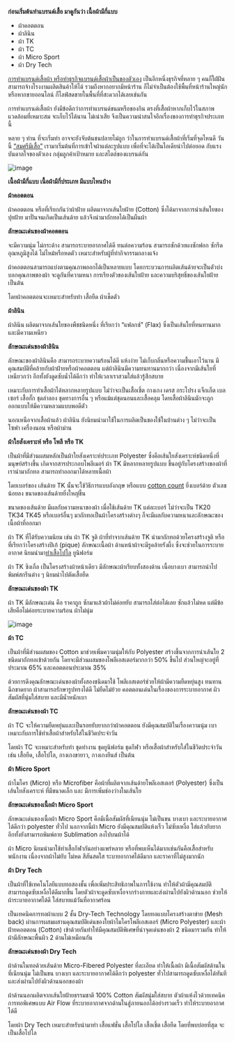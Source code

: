 **ก่อนเริ่มต้นทำแบรนด์เสื้อ มาดูกันว่า เนื้อผ้ามีกี่แบบ**

- ผ้าคอตตอน
- ผ้าลินิน
- ผ้า TK
- ผ้า TC
- ผ้า Micro Sport
- ผ้า Dry Tech

[การทำแบรนด์เสื้อผ้า หรือทำธุรกิจแบรนด์เสื้อผ้าเป็นของตัวเอง](/blog/how-to-start-your-own-tshirt-business) เป็นอีกหนึ่งธุรกิจที่หลาย ๆ คนก็ใฝ่ฝัน สามารถจ้างโรงงานผลิตสินค้าให้ได้ รวมถึงหากอยากมีหน้าร้าน ก็ไม่จำเป็นต้องใช้พื้นที่หน้าร้านใหญ่นัก หรือหากขายออนไลน์ ก็ไลฟ์สดขายในพื้นที่ที่สะดวกได้เลยเช่นกัน

การทำแบรนด์เสื้อผ้า ยังมีข้อดีกว่าการทำแบรนด์ขนมหรือของกิน ตรงที่เสื้อผ้าหากเก็บไว้ในสภาพแวดล้อมที่เหมาะสม จะเก็บไว้ได้นาน ไม่เน่าเสีย จึงเป็นความน่าสนใจอีกเรื่องของการทำธุรกิจประเภทนี้

หลาย ๆ ท่าน ที่จะเริ่มทำ อาจจะยังจับต้นชนปลายไม่ถูก ว่าในการทำแบรนด์เสื้อผ้าที่เริ่มที่จุดไหนดี วันนี้ [“สมศรีมีเสื้อ”](/) เรามาเริ่มต้นที่การเข้าใจผ้าแต่ละรูปแบบ เพื่อที่จะได้เป็นไอเดียนำไปต่อยอด กับแรงบันดาลใจของตัวเอง กลุ่มลูกค้าเป้าหมาย และสไตล์ของแบรนด์กัน

![image](/blog/type-of-fabric-1.jpg)

**เนื้อผ้ามีกี่แบบ เนื้อผ้ามีกี่ประเภท มีแบบไหนบ้าง**

**ผ้าคอตตอน** 

ผ้าคอตตอน หรือที่เรียกกันว่าผ้าฝ้าย ผลิตมาจากเส้นใยฝ้าย (Cotton) ซึ่งได้มาจากการนำเส้นใยของปุยฝ้าย มาปั่นจนเกิดเป็นเส้นด้าย แล้วจึงนำมาถักทอได้เป็นผืนผ้า

**ลักษณะเด่นของผ้าคอตตอน**

จะมีความนุ่ม ไม่กระด้าง สามารถระบายอากาศได้ดี ทนต่อความร้อน สามารถซักด้วยผงซักฟอก ซักรีดอุณหภูมิสูงได้ ไม่ไหม้หรือหดตัว เหมาะสำหรับผู้ที่ทำกิจกรรมกลางแจ้ง

ผ้าคอตตอนสามารถแบ่งตามคุณภาพออกได้เป็นหลายแบบ โดยกระบวนการผลิตเส้นด้ายจะเป็นตัวบ่งบอกคุณภาพของผ้า จะดูกันที่ความหนา การเรียงตัวของเส้นใยฝ้าย และความบริสุทธิ์ของเส้นใยฝ้าย เป็นต้น 

โดยผ้าคอตตอนจะเหมาะสำหรับทำ เสื้อยืด ผ้าเช็ดตัว

**ผ้าลินิน**

ผ้าลินิน ผลิตมาจากเส้นใยของพืชชนิดหนึ่ง ที่เรียกว่า “แฟลกซ์” (Flax) ซึ่งเป็นเส้นใยที่ทนทานมาก และมีความเหนียว

**ลักษณะเด่นของผ้าลินิน**

ลักษณะของผ้าลินินคือ สามารถระบายความร้อนได้ดี แห้งง่าย ไม่เก็บกลิ่นหรือความชื้นเอาไว้นาน มีคุณสมบัติที่คล้ายกับผ้าฝ้ายหรือผ้าคอตตอน แต่ผ้าลินินมีความทนทานมากกว่า เนื่องจากมีเส้นใยที่เหนียวกว่า อีกทั้งยังดูดซับน้ำได้ดีกว่า ทำให้เวลาเราสวมใส่แล้วรู้สึกสบาย

เหมาะกับการทำเสื้อผ้าได้หลากหลายรูปแบบ ไม่ว่าจะเป็นเสื้อเชิ้ต กางเกง เดรส กระโปรง แจ็กเก็ต เบลเซอร์ เสื้อกั๊ก ชุดลำลอง ชุดทางการอื่น ๆ หรือแม้แต่ชุดนอนและเสื้อคลุม โดยเสื้อผ้าลินินมักจะถูกออกแบบให้มีความหลวมแบบพอดีตัว

นอกเหนือจากเสื้อผ้าแล้ว ผ้าลินิน ยังนิยมนำมาใช้ในการผลิตเป็นของใช้ในบ้านต่าง ๆ  ไม่ว่าจะเป็นโซฟา เครื่องนอน หรือผ้าม่าน

**ผ้าใยสังเคราะห์ หรือ โพลี หรือ TK**

เป็นผ้าที่มีส่วนผสมหลักเป็นผ้าใยสังเคราะห์ประเภท Polyester ซึ่งคือเส้นใยสังเคราะห์ชนิดหนึ่งที่มนุษย์สร้างขึ้น เกิดจากสารประกอบโพลีเมอร์ ผ้า TK มีหลากหลายรูปแบบ ขึ้นอยู่กับโครงสร้างของผ้าที่เรานำมาถักทอ สามารถทำออกมาได้หลายเนื้อผ้า

โดยเบอร์ของ เส้นด้าย TK นั้นจะใช้วิธีการแบบอังกฤษ หรือแบบ [cotton count](https://www.servicethread.com/blog/what-is-cotton-count#:~:text=Cotton%20Count%20is%20specifically%20a,of%20spun%20fiber%20it%20contains.) ยิ่งเบอร์ด้าย ตัวเลขน้อยลง ขนาดของเส้นด้ายยิ่งใหญ่ขึ้น

ขนาดของเส้นด้าย มีผลกับความหนาของผ้า  เมื่อใช้เส้นด้าย TK แต่ละเบอร์ ไม่ว่าจะเป็น TK20 TK34 TK45 หรือเบอร์อื่นๆ มาถักทอเป็นผ้าโครงสร้างต่างๆ ก็จะมีผลกับความหนาและลักษณะของเนื้อผ้าที่ออกมา 

ผ้า TK ที่ได้รับความนิยม เช่น ผ้า TK จูติ  ผ้าที่ทำจากเส้นด้าย TK นำมาถักทอด้วยโครงสร้างจูติ หรือที่เรียกว่าโครงสร้างปิเก้  (pique) ลักษณะเนื้อผ้า ด้านหน้าผ้าจะมีรูคล้ายรังผึ้ง ซึ่งจะช่วยในการระบายอากาศ นิยมนำมา[ทำเสื้อโปโล](/polo) ยูนิฟอร์ม

ผ้า TK ซิงเกิ้ล เป็นโครงสร้างผ้าหน้าเดียว มีลักษณะผ้าเรียบทั้งสองด้าน เนื้อบางเบา สามารถนำไปพิมพ์สกรีนต่าง ๆ นิยมนำไปตัดเสื้อยืด 

**ลักษณะเด่นของผ้า TK**

ผ้า TK มีลักษณะเด่น คือ ราคาถูก ซักมาแล้วผ้าไม่ค่อยยับ สามารถใส่ต่อได้เลย ซักแล้วไม่หด แต่มีข้อเสียคือไม่ค่อยระบายความร้อน ผ้าไม่นุ่ม

![image](/blog/type-of-fabric-2.jpg)

**ผ้า TC**

เป็นผ้าที่มีส่วนผสมของ Cotton มาช่วยเพิ่มความนุ่มให้กับ Polyester สร้างขึ้นจากการนำเส้นใย 2 ชนิดมาถักทอเข้าด้วยกัน โดยจะมีส่วนผสมของโพลีเอสเตอร์มากกว่า 50% ขึ้นไป ส่วนใหญ่จะอยู่ที่ประมาณ 65% และคอตตอนประมาณ 35%

ด้วยการดึงคุณลักษณะเด่นของผ้าทั้งสองชนิดมาใช้ โพลีเอสเตอร์ช่วยให้ผ้ามีความยืดหยุ่นสูง ทนทาน ฉีกขาดยาก ผ้าสามารถรักษารูปทรงได้ดี ไม่ยืดไม่ย้วย คอตตอนเด่นในเรื่องของการระบายอากาศ ผิวสัมผัสที่นุ่มใส่สบาย และมีน้ำหนักเบา

**ลักษณะเด่นของผ้า TC**

ผ้า TC จะให้ความยืดหยุ่นและเป็นรอยยับยากกว่าผ้าคอตตอน ยังมีคุณสมบัติในเรื่องความนุ่ม เบา เหมาะกับการใช้ทำเสื้อผ้าสำหรับใส่ในชีวิตประจำวัน

โดยผ้า TC จะเหมาะสำหรับทำ ชุดทำงาน ชุดยูนิฟอร์ม ชุดกีฬา หรือเสื้อผ้าสำหรับใส่ในชีวิตประจำวัน เช่น เสื้อยืด, เสื้อโปโล, กางเกงขายาว, กางเกงยีนส์ เป็นต้น 

**ผ้า Micro Sport**

ผ้าไมโคร (Micro) หรือ Microfiber คือผ้าที่ผลิตจากเส้นด้ายโพลีเอสเตอร์ (Polyester) ซึ่งเป็นเส้นใยสังเคราะห์ ที่มีขนาดเล็ก และ มีการเพิ่มช่องว่างในเส้นใย

**ลักษณะเด่นของเนื้อผ้า Micro Sport**

ลักษณะเด่นของเนื้อผ้า Micro Sport คือมีเนื้อสัมผัสที่เนียนนุ่ม ไม่เป็นขน บางเบา และระบายอากาศได้ดีกว่า polyester ทั่วไป นอกจากนี้ผ้า Micro ยังมีคุณสมบัติแห้งเร็ว ไม่ซับเหงื่อ ใส่แล้วยับยาก อีกทั้งยังสามารถพิมพ์ลาย Sublimation ลงไปบนผ้าได้

ผ้า Micro นิยมนำมาใช้ทำเสื้อกีฬากันอย่างแพร่หลาย หรือที่พบเห็นได้มากเช่นกันคือเสื้อสำหรับพนักงาน เนื่องจากผ้าไม่ยับ ไม่หด สีสันสดใส ระบายอากาศได้ดีมาก และราคาที่ไม่สูงมากนัก 

**ผ้า Dry Tech** 

เป็นผ้าที่ใช้เทคโนโลยีแบบทอสองชั้น เพื่อเพิ่มประสิทธิภาพในการใช้งาน ทำให้ตัวผ้ามีคุณสมบัติสามารถดูดซับเหงื่อได้ดีมากขึ้น โดยตัวผ้าจะดูดซับเหงื่อจากร่างกายและส่งผ่านไปยังผิวด้านนอก ช่วยให้ผ้าระบายอากาศได้ดี ใส่สบายแม้วันที่อากาศร้อน 

เป็นเทคนิคการทอผ้าแบบ 2 ชั้น Dry-Tech Technology โดยทอแบบโครงสร้างตาข่าย (Mesh back) ผ่านการผสมผสานคุณสมบัติเด่นของใยผ้าไมโครโพลีเอสเตอร์ (Micro Polyester) และผ้าฝ้ายคอตตอน (Cotton) เข้าด้วยกันทำให้มีคุณสมบัติพิเศษที่นำจุดเด่นของผ้า 2 ชนิดมารวมกัน ทำให้ผ้ามีลักษณะพื้นผิว 2 ด้านไม่เหมือนกัน

**ลักษณะเด่นของผ้า Dry Tech** 

ผ้าด้านในทอด้วยเส้นด้าย Micro-Fibered Polyester ที่ละเอียด ทำให้เนื้อผ้า มีเนื้อสัมผัสด้านในที่เนียนนุ่ม ไม่เป็นขน บางเบา และระบายอากาศได้ดีกว่า polyester ทั่วไปสามารถดูดซับเหงื่อได้ทันทีและส่งผ่านไปยังผิวด้านนอกของผ้า

ผ้าด้านนอกผลิตจากเส้นใยฝ้ายธรรมชาติ 100% Cotton สัมผัสนุ่มใส่สบาย ตัวผ้าแห้งไวด้วยเทคนิคการทอพิเศษแบบ Air Flow ที่ระบายอากาศจากด้านในสู่ภายนอกได้อย่างรวดเร็ว ทำให้ระบายอากาศได้ดี 

โดยผ้า Dry Tech เหมาะสำหรับนำมาทำ เสื้อแฟชั่น เสื้อโปโล เสื้อเชิ้ต เสื้อยืด โดยที่พบบ่อยที่สุด จะเป็นเสื้อโปโล